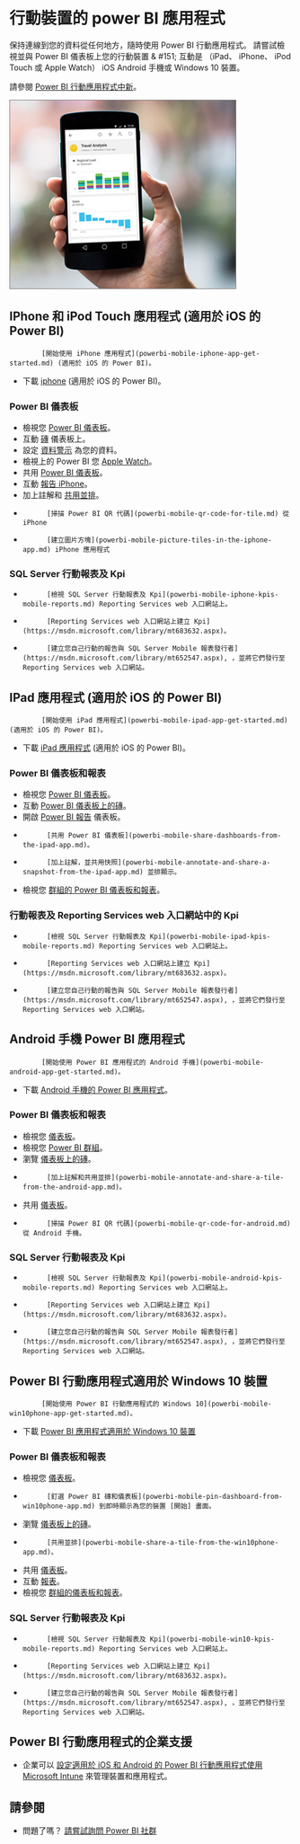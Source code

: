 <properties
   pageTitle="行動裝置的 power BI 應用程式"
   description="Power BI 行動應用程式保持您連接到您的資料，任何一處，任何時候。 檢視您的行動裝置上的 Power BI 儀表板和報表。 "
   services="powerbi"
   documentationCenter=""
   authors="maggiesMSFT"
   manager="mblythe"
   backup=""
   editor=""
   tags=""
   qualityFocus="no"
   qualityDate=""/>

<tags
   ms.service="powerbi"
   ms.devlang="NA"
   ms.topic="get-started-article"
   ms.tgt_pltfrm="NA"
   ms.workload="powerbi"
   ms.date="09/26/2016"
   ms.author="maggies"/>

# 行動裝置的 power BI 應用程式  

保持連線到您的資料從任何地方，隨時使用 Power BI 行動應用程式。 請嘗試檢視並與 Power BI 儀表板上您的行動裝置 & #151; 互動是 （iPad、 iPhone、 iPod Touch 或 Apple Watch） iOS Android 手機或 Windows 10 裝置。

請參閱 [Power BI 行動應用程式中新](powerbi-mobile-whats-new-in-the-mobile-apps.md)。

![](media/powerbi-powerbi-apps-for-mobile-devices/pbi_phone_photo_crop2.png)


## IPhone 和 iPod Touch 應用程式 (適用於 iOS 的 Power BI)

            [開始使用 iPhone 應用程式](powerbi-mobile-iphone-app-get-started.md) (適用於 iOS 的 Power BI)。

-   下載 [iphone](http://go.microsoft.com/fwlink/?LinkId=522062) (適用於 iOS 的 Power BI)。

### Power BI 儀表板

-   檢視您 [Power BI 儀表板](powerbi-mobile-dashboards-in-the-iphone-app.md)。
-   互動 [磚](powerbi-mobile-tiles-in-the-iphone-app.md) 儀表板上。
-   設定 [資料警示](powerbi-mobile-set-data-alerts-in-the-iphone-app.md) 為您的資料。
-   檢視上的 Power BI 您 [Apple Watch](powerbi-mobile-apple-watch.md)。
-   共用 [Power BI 儀表板](powerbi-mobile-share-a-dashboard-from-the-iphone-app.md)。
-   互動 [報告 iPhone](powerbi-mobile-reports-in-the-iphone-app.md)。
-   加上註解和 [共用並排](powerbi-mobile-annotate-and-share-a-tile-from-the-iphone-app.md)。
-   
            [掃描 Power BI QR 代碼](powerbi-mobile-qr-code-for-tile.md) 從 iPhone
-   
            [建立圖片方塊](powerbi-mobile-picture-tiles-in-the-iphone-app.md) iPhone 應用程式

### SQL Server 行動報表及 Kpi

- 
            [檢視 SQL Server 行動報表及 Kpi](powerbi-mobile-iphone-kpis-mobile-reports.md) Reporting Services web 入口網站上。
- 
            [Reporting Services web 入口網站上建立 Kpi](https://msdn.microsoft.com/library/mt683632.aspx)。
- 
            [建立您自己行動的報告與 SQL Server Mobile 報表發行者](https://msdn.microsoft.com/library/mt652547.aspx), ，並將它們發行至 Reporting Services web 入口網站。

## IPad 應用程式 (適用於 iOS 的 Power BI)

            [開始使用 iPad 應用程式](powerbi-mobile-ipad-app-get-started.md) (適用於 iOS 的 Power BI)。

-   下載 [iPad 應用程式](http://go.microsoft.com/fwlink/?LinkId=522062) (適用於 iOS 的 Power BI)。

### Power BI 儀表板和報表

-   檢視您 [Power BI 儀表板](powerbi-mobile-dashboards-on-the-ipad-app.md)。
-   互動 [Power BI 儀表板上的磚](powerbi-mobile-tiles-in-the-ipad-app.md)。
-   開啟 [Power BI 報告](powerbi-mobile-reports-on-the-ipad-app.md) 儀表板。
-   
            [共用 Power BI 儀表板](powerbi-mobile-share-dashboards-from-the-ipad-app.md)。
-   
            [加上註解，並共用快照](powerbi-mobile-annotate-and-share-a-snapshot-from-the-ipad-app.md) 並排顯示。
-   檢視您 [群組的 Power BI 儀表板和報表](powerbi-service-mobile-groups-in-the-ipad-app.md)。

### 行動報表及 Reporting Services web 入口網站中的 Kpi

- 
            [檢視 SQL Server 行動報表及 Kpi](powerbi-mobile-ipad-kpis-mobile-reports.md) Reporting Services web 入口網站上。
- 
            [Reporting Services web 入口網站上建立 Kpi](https://msdn.microsoft.com/library/mt683632.aspx)。
- 
            [建立您自己行動的報告與 SQL Server Mobile 報表發行者](https://msdn.microsoft.com/library/mt652547.aspx), ，並將它們發行至 Reporting Services web 入口網站。

## Android 手機 Power BI 應用程式

            [開始使用 Power BI 應用程式的 Android 手機](powerbi-mobile-android-app-get-started.md)。

-   下載 [Android 手機的 Power BI 應用程式](http://go.microsoft.com/fwlink/?LinkID=544867)。

### Power BI 儀表板和報表

-   檢視您 [儀表板](powerbi-mobile-dashboards-in-the-android-app.md)。
-   檢視您 [Power BI 群組](powerbi-mobile-groups-in-the-android-app.md)。
-   瀏覽 [儀表板上的磚](powerbi-mobile-tiles-in-the-android-app.md)。
-   
            [加上註解和共用並排](powerbi-mobile-annotate-and-share-a-tile-from-the-android-app.md)。
-   共用 [儀表板](powerbi-mobile-share-a-dashboard-from-the-android-app.md)。
-   
            [掃描 Power BI QR 代碼](powerbi-mobile-qr-code-for-android.md) 從 Android 手機。

### SQL Server 行動報表及 Kpi

- 
            [檢視 SQL Server 行動報表及 Kpi](powerbi-mobile-android-kpis-mobile-reports.md) Reporting Services web 入口網站上。
- 
            [Reporting Services web 入口網站上建立 Kpi](https://msdn.microsoft.com/library/mt683632.aspx)。
- 
            [建立您自己行動的報告與 SQL Server Mobile 報表發行者](https://msdn.microsoft.com/library/mt652547.aspx), ，並將它們發行至 Reporting Services web 入口網站。

## Power BI 行動應用程式適用於 Windows 10 裝置

            [開始使用 Power BI 行動應用程式的 Windows 10](powerbi-mobile-win10phone-app-get-started.md)。

-   下載 [Power BI 應用程式適用於 Windows 10 裝置](http://go.microsoft.com/fwlink/?LinkId=526478)

### Power BI 儀表板和報表

-   檢視您 [儀表板](powerbi-mobile-dashboards-in-the-win10phone-app.md)。
-   
            [釘選 Power BI 磚和儀表板](powerbi-mobile-pin-dashboard-from-win10phone-app.md) 到即時顯示為您的裝置 [開始] 畫面。
-   瀏覽 [儀表板上的磚](powerbi-mobile-tiles-in-the-win10phone-app.md)。
-   
            [共用並排](powerbi-mobile-share-a-tile-from-the-win10phone-app.md)。
-   共用 [儀表板](powerbi-mobile-share-a-dashboard-from-the-win10phone-app.md)。
-   互動 [報表](powerbi-mobile-reports-in-the-windows-app.md)。
-   檢視您 [群組的儀表板和報表](powerbi-mobile-groups-in-the-win10phone-app.md)。

### SQL Server 行動報表及 Kpi

- 
            [檢視 SQL Server 行動報表及 Kpi](powerbi-mobile-win10-kpis-mobile-reports.md) Reporting Services web 入口網站上。
- 
            [Reporting Services web 入口網站上建立 Kpi](https://msdn.microsoft.com/library/mt683632.aspx)。
- 
            [建立您自己行動的報告與 SQL Server Mobile 報表發行者](https://msdn.microsoft.com/library/mt652547.aspx), ，並將它們發行至 Reporting Services web 入口網站。


## Power BI 行動應用程式的企業支援

-  企業可以 [設定適用於 iOS 和 Android 的 Power BI 行動應用程式使用 Microsoft Intune](powerbi-admin-mobile-intune.md) 來管理裝置和應用程式。

## 請參閱

- 問題了嗎？ [請嘗試詢問 Power BI 社群](http://community.powerbi.com/)

